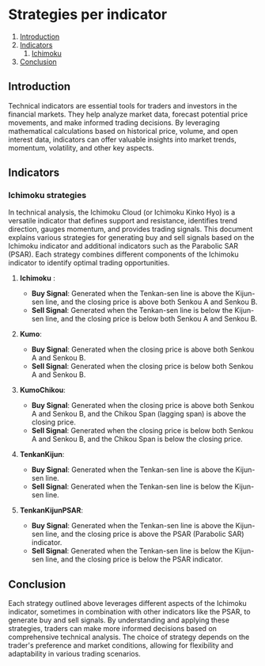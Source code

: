 # Strategies per indicator

1. [Introduction](#introduction)
2. [Indicators](#indicators)
    1. [Ichimoku](#ichimoku)
3. [Conclusion](#conclusion)

## Introduction <a name="introduction"></a>
Technical indicators are essential tools for traders and investors in the financial markets. They help analyze market data, forecast potential price movements, and make informed trading decisions. By leveraging mathematical calculations based on historical price, volume, and open interest data, indicators can offer valuable insights into market trends, momentum, volatility, and other key aspects.   

## Indicators <a name="indicators"></a>

### Ichimoku strategies
In technical analysis, the Ichimoku Cloud (or Ichimoku Kinko Hyo) is a versatile indicator that defines support and resistance, identifies trend direction, gauges momentum, and provides trading signals. This document explains various strategies for generating buy and sell signals based on the Ichimoku indicator and additional indicators such as the Parabolic SAR (PSAR). Each strategy combines different components of the Ichimoku indicator to identify optimal trading opportunities.

1. **Ichimoku** <a name="ichimoku"></a>:
   - **Buy Signal**: Generated when the Tenkan-sen line is above the Kijun-sen line, and the closing price is above both Senkou A and Senkou B.
   - **Sell Signal**: Generated when the Tenkan-sen line is below the Kijun-sen line, and the closing price is below both Senkou A and Senkou B.

2. **Kumo**:
   - **Buy Signal**: Generated when the closing price is above both Senkou A and Senkou B.
   - **Sell Signal**: Generated when the closing price is below both Senkou A and Senkou B.

3. **KumoChikou**:
   - **Buy Signal**: Generated when the closing price is above both Senkou A and Senkou B, and the Chikou Span (lagging span) is above the closing price.
   - **Sell Signal**: Generated when the closing price is below both Senkou A and Senkou B, and the Chikou Span is below the closing price.

4. **TenkanKijun**:
   - **Buy Signal**: Generated when the Tenkan-sen line is above the Kijun-sen line.
   - **Sell Signal**: Generated when the Tenkan-sen line is below the Kijun-sen line.

5. **TenkanKijunPSAR**:
   - **Buy Signal**: Generated when the Tenkan-sen line is above the Kijun-sen line, and the closing price is above the PSAR (Parabolic SAR) indicator.
   - **Sell Signal**: Generated when the Tenkan-sen line is below the Kijun-sen line, and the closing price is below the PSAR indicator.

## Conclusion  <a name="conclusion"></a>
Each strategy outlined above leverages different aspects of the Ichimoku indicator, sometimes in combination with other indicators like the PSAR, to generate buy and sell signals. By understanding and applying these strategies, traders can make more informed decisions based on comprehensive technical analysis. The choice of strategy depends on the trader's preference and market conditions, allowing for flexibility and adaptability in various trading scenarios.